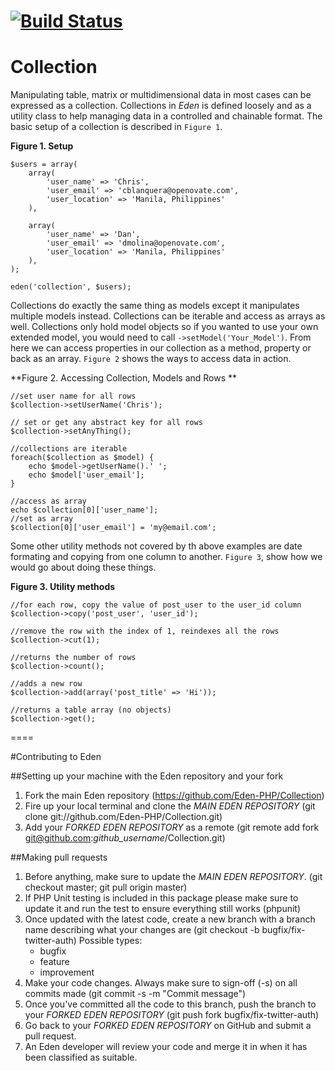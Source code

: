 [![Build Status](https://api.travis-ci.org/Eden-PHP/Collection.png)](https://travis-ci.org/Eden-PHP/Collection)
===
# Collection

Manipulating table, matrix or multidimensional data in most cases can be expressed as a collection. Collections in *Eden* is defined loosely and as a utility class to help managing data in a controlled and chainable format. The basic setup of a collection is described in `Figure 1`.

**Figure 1. Setup**

	$users = array(
		array(
			'user_name' => 'Chris',
			'user_email' => 'cblanquera@openovate.com',
			'user_location' => 'Manila, Philippines'
		),
		
		array(
			'user_name' => 'Dan',
			'user_email' => 'dmolina@openovate.com',
			'user_location' => 'Manila, Philippines'
		),
	);
	
	eden('collection', $users);

Collections do exactly the same thing as models except it manipulates multiple models instead. Collections can be iterable and access as arrays as well. Collections only hold model objects so if you wanted to use your own extended model, you would need to call `->setModel('Your_Model')`. From here we can access properties in our collection as a method, property or back as an array. `Figure 2` shows the ways to access data in action.

**Figure 2. Accessing Collection, Models and Rows **

	//set user name for all rows
	$collection->setUserName('Chris');
	
	// set or get any abstract key for all rows
	$collection->setAnyThing();
	
	//collections are iterable
	foreach($collection as $model) {        
		echo $model->getUserName().' ';
		echo $model['user_email'];
	}
	 
	//access as array
	echo $collection[0]['user_name'];
	//set as array
	$collection[0]['user_email'] = 'my@email.com'; 

Some other utility methods not covered by th above examples are date formating and copying from one column to another. `Figure 3`, show how we would go about doing these things.

**Figure 3. Utility methods**
	
	//for each row, copy the value of post_user to the user_id column
	$collection->copy('post_user', 'user_id');
	
	//remove the row with the index of 1, reindexes all the rows
	$collection->cut(1);
	
	//returns the number of rows
	$collection->count();
	
	//adds a new row
	$collection->add(array('post_title' => 'Hi'));
	
	//returns a table array (no objects)
	$collection->get();      

====

#Contributing to Eden

##Setting up your machine with the Eden repository and your fork

1. Fork the main Eden repository (https://github.com/Eden-PHP/Collection)
2. Fire up your local terminal and clone the *MAIN EDEN REPOSITORY* (git clone git://github.com/Eden-PHP/Collection.git)
3. Add your *FORKED EDEN REPOSITORY* as a remote (git remote add fork git@github.com:*github_username*/Collection.git)

##Making pull requests

1. Before anything, make sure to update the *MAIN EDEN REPOSITORY*. (git checkout master; git pull origin master)
2. If PHP Unit testing is included in this package please make sure to update it and run the test to ensure everything still works (phpunit)
3. Once updated with the latest code, create a new branch with a branch name describing what your changes are (git checkout -b bugfix/fix-twitter-auth)
    Possible types:
    - bugfix
    - feature
    - improvement
4. Make your code changes. Always make sure to sign-off (-s) on all commits made (git commit -s -m "Commit message")
5. Once you've committed all the code to this branch, push the branch to your *FORKED EDEN REPOSITORY* (git push fork bugfix/fix-twitter-auth)
6. Go back to your *FORKED EDEN REPOSITORY* on GitHub and submit a pull request.
7. An Eden developer will review your code and merge it in when it has been classified as suitable.
